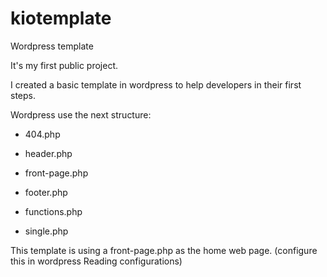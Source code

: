 # kiotemplate
Wordpress template

It's my first public project.

I created a basic template in wordpress to help developers in their first steps. 

Wordpress use the next structure:

- 404.php

- header.php
- front-page.php
- footer.php

- functions.php

- single.php

This template is using a front-page.php as the home web page. (configure this in wordpress Reading configurations)

